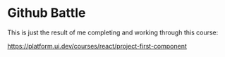# Github Battle

This is just the result of me completing and working through this course:

https://platform.ui.dev/courses/react/project-first-component
